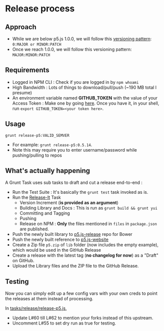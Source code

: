 # Release process

## Approach
* While we are below p5.js 1.0.0, we will follow this [versioning pattern](https://semver.org/): `0:MAJOR or MINOR:PATCH`
* Once we reach 1.0.0, we will follow this versioning pattern: `MAJOR:MINOR:PATCH`


## Requirements
* Logged in NPM CLI : Check if you are logged in by `npm whoami`
* High Bandwidth : Lots of things to download/pull/push (~190 MB total I presume)
* An environment variable named __GITHUB_TOKEN__ with the value of your Access Token : Make one by going [here](https://github.com/settings/tokens). Once you have it, in your shell, run `export GITHUB_TOKEN=<your token here>`.

## Usage
`grunt release-p5:VALID_SEMVER`
* For example: `grunt release-p5:0.5.14`.
* Note this may require you to enter username/password while pushing/pulling to repos

## What's actually happening
A Grunt Task uses sub tasks to draft and cut a release end-to-end :
* Run the Test Suite : It's basically the `grunt test` task invoked as is.
* Run the [Release-It](https://github.com/webpro/grunt-release-it) Task
    * Version Increment (__is provided as an argument__)
    * Building Library and Docs : This is run as `grunt build && grunt yui`
    * Committing and Tagging 
    * Pushing 
    * Release on NPM : __Only__ the files mentioned in `files` in `package.json` are published.
* Push the newly built library to [p5.js-release](https://github.com/lmccart/p5.js-release) repo for Bower
* Push the newly built reference to [p5.js-website](https://github.com/processing/p5.js-website)
* Create a Zip file `p5.zip` of `lib` folder (now includes the empty example), which would be used in the GitHub Release
* Create a release with the latest tag (__no changelog for now__) as a "Draft" on GitHub.
* Upload the Library files and the ZIP file to the GitHub Release.

## Testing
Now you can simply edit up a few config vars with your own creds to point the releases at them instead of processing. 

In [tasks/release/release-p5.js](https://github.com/processing/p5.js/blob/master/tasks/release/release-p5.js),
* Update L#60 till L#62 to mention your forks instead of this upstream.
* Uncomment L#55 to set dry run as true for testing.
